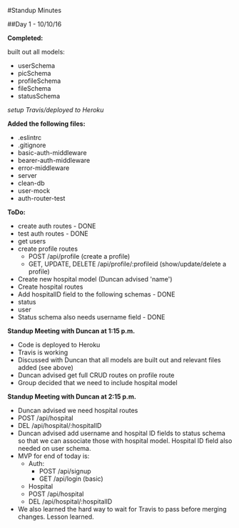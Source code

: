 #Standup Minutes

##Day 1 - 10/10/16

**Completed:**

built out all models:
* userSchema
* picSchema
* profileSchema
* fileSchema
* statusSchema

*setup Travis/deployed to Heroku*


**Added the following files:**
* .eslintrc
* .gitignore
* basic-auth-middleware
* bearer-auth-middleware
* error-middleware
* server
* clean-db
* user-mock
* auth-router-test

**ToDo:**
* create auth routes - DONE
* test auth routes - DONE
* get users
* create profile routes
  * POST /api/profile (create a profile)
  * GET, UPDATE, DELETE /api/profile/:profileid (show/update/delete a profile)
* Create new hospital model (Duncan advised 'name')
* Create hospital routes
* Add hospitalID field to the following schemas - DONE
 * status
 * user
* Status schema also needs username field - DONE


**Standup Meeting with Duncan at 1:15 p.m.**
* Code is deployed to Heroku
* Travis is working
* Discussed with Duncan that all models are built out and relevant files added (see above)
* Duncan advised get full CRUD routes on profile route
* Group decided that we need to include hospital model

**Standup Meeting with Duncan at 2:15 p.m.**
* Duncan advised we need hospital routes
 * POST /api/hospital
 * DEL /api/hospital/:hospitalID
* Duncan advised add username and hospital ID fields to status schema so that we can associate those with hospital model. Hospital ID field also needed on user schema.
* MVP for end of today is:
  * Auth:
    * POST /api/signup
    * GET /api/login (basic)
  * Hospital
   * POST /api/hospital
   * DEL /api/hospital/:hospitalID
* We also learned the hard way to wait for Travis to pass before merging changes. Lesson learned. 
